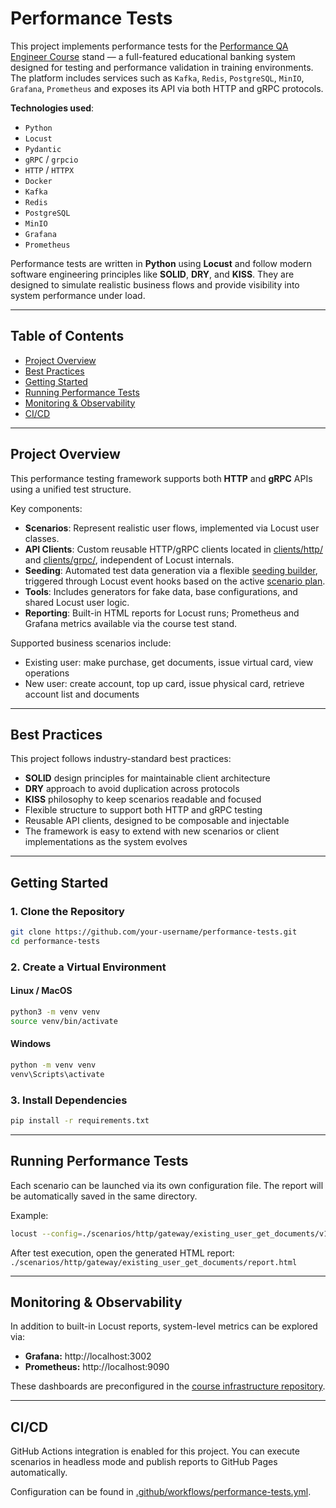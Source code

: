 # Performance Tests

This project implements performance tests for
the [Performance QA Engineer Course](https://github.com/Nikita-Filonov/performance-qa-engineer-course) stand — a
full-featured educational banking system designed for testing and performance validation in training environments. The
platform includes services such as `Kafka`, `Redis`, `PostgreSQL`, `MinIO`, `Grafana`, `Prometheus` and exposes its API
via both HTTP and gRPC protocols.

**Technologies used**:

- `Python`
- `Locust`
- `Pydantic`
- `gRPC` / `grpcio`
- `HTTP` / `HTTPX`
- `Docker`
- `Kafka`
- `Redis`
- `PostgreSQL`
- `MinIO`
- `Grafana`
- `Prometheus`

Performance tests are written in **Python** using **Locust** and follow modern software engineering principles like
**SOLID**, **DRY**, and **KISS**. They are designed to simulate realistic business flows and provide visibility into
system performance under load.


---

## Table of Contents

- [Project Overview](#project-overview)
- [Best Practices](#best-practices)
- [Getting Started](#getting-started)
- [Running Performance Tests](#running-performance-tests)
- [Monitoring & Observability](#monitoring--observability)
- [CI/CD](#cicd)

---

## Project Overview

This performance testing framework supports both **HTTP** and **gRPC** APIs using a unified test structure.

Key components:

- **Scenarios**: Represent realistic user flows, implemented via Locust user classes.
- **API Clients**: Custom reusable HTTP/gRPC clients located in [clients/http/](./clients/http)
  and [clients/grpc/](./clients/grpc), independent of Locust internals.
- **Seeding**: Automated test data generation via a flexible [seeding builder](./seeds/builder.py), triggered through
  Locust event hooks based on the active [scenario plan](./seeds/schema/plan.py).
- **Tools**: Includes generators for fake data, base configurations, and shared Locust user logic.
- **Reporting**: Built-in HTML reports for Locust runs; Prometheus and Grafana metrics available via the course test
  stand.

Supported business scenarios include:

- Existing user: make purchase, get documents, issue virtual card, view operations
- New user: create account, top up card, issue physical card, retrieve account list and documents

---

## Best Practices

This project follows industry-standard best practices:

- **SOLID** design principles for maintainable client architecture
- **DRY** approach to avoid duplication across protocols
- **KISS** philosophy to keep scenarios readable and focused
- Flexible structure to support both HTTP and gRPC testing
- Reusable API clients, designed to be composable and injectable
- The framework is easy to extend with new scenarios or client implementations as the system evolves

---

## Getting Started

### 1. Clone the Repository

```bash
git clone https://github.com/your-username/performance-tests.git
cd performance-tests
```

### 2. Create a Virtual Environment

#### Linux / MacOS

```bash
python3 -m venv venv
source venv/bin/activate
```

#### Windows

```bash
python -m venv venv
venv\Scripts\activate
```

### 3. Install Dependencies

```bash
pip install -r requirements.txt
```

---

## Running Performance Tests

Each scenario can be launched via its own configuration file. The report will be automatically saved in the same
directory.

Example:

```bash
locust --config=./scenarios/http/gateway/existing_user_get_documents/v1.0.conf
```

After test execution, open the generated HTML report: `./scenarios/http/gateway/existing_user_get_documents/report.html`

---

## Monitoring & Observability

In addition to built-in Locust reports, system-level metrics can be explored via:

- **Grafana:** http://localhost:3002
- **Prometheus:** http://localhost:9090

These dashboards are preconfigured in
the [course infrastructure repository](https://github.com/Nikita-Filonov/performance-qa-engineer-course).

---

## CI/CD

GitHub Actions integration is enabled for this project. You can execute scenarios in headless mode and publish reports
to GitHub Pages automatically.

Configuration can be found in [.github/workflows/performance-tests.yml](./.github/workflows/performance-tests.yml).